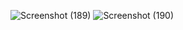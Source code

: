 ![Screenshot (189)](https://user-images.githubusercontent.com/85499422/217148830-bc486574-8ba2-4647-9255-86c009a92f89.png)
![Screenshot (190)](https://user-images.githubusercontent.com/85499422/217148852-396b28f7-9287-49c5-935e-44a3a9dcdfc1.png)
